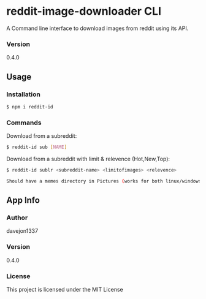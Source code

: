 # reddit-image-downloader CLI

A Command line interface to download images from reddit using its API.

### Version
0.4.0

## Usage

### Installation


```sh
$ npm i reddit-id
```

### Commands

Download from a subreddit:
```sh
$ reddit-id sub [NAME]
```
Download from a subreddit with limit & relevence (Hot,New,Top):
```sh
$ reddit-id sublr <subreddit-name> <limitofimages> <relevence>
```

```sh
Should have a memes directory in Pictures (works for both linux/windows)
```

## App Info

### Author

davejon1337

### Version

0.4.0

### License

This project is licensed under the MIT License
